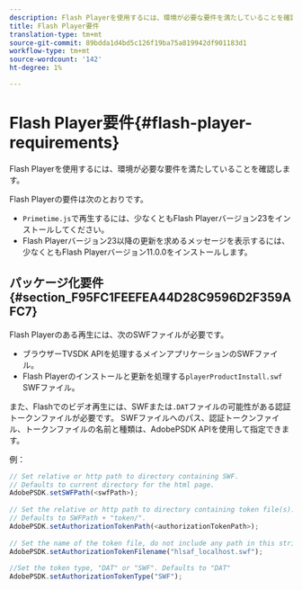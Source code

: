 ```yaml
---
description: Flash Playerを使用するには、環境が必要な要件を満たしていることを確認します。
title: Flash Player要件
translation-type: tm+mt
source-git-commit: 89bdda1d4bd5c126f19ba75a819942df901183d1
workflow-type: tm+mt
source-wordcount: '142'
ht-degree: 1%

---
```



# Flash Player要件{#flash-player-requirements}

Flash Playerを使用するには、環境が必要な要件を満たしていることを確認します。

<!--<a id="section_FEE654D506EC4D85AE77302AD2A27777"></a>-->

Flash Playerの要件は次のとおりです。

* `Primetime.js`で再生するには、少なくともFlash Playerバージョン23をインストールしてください。
* Flash Playerバージョン23以降の更新を求めるメッセージを表示するには、少なくともFlash Playerバージョン11.0.0をインストールします。

## パッケージ化要件{#section_F95FC1FEEFEA44D28C9596D2F359AFC7}

Flash Playerのある再生には、次のSWFファイルが必要です。

* ブラウザーTVSDK APIを処理するメインアプリケーションのSWFファイル。
* Flash Playerのインストールと更新を処理する`playerProductInstall.swf` SWFファイル。

また、Flashでのビデオ再生には、SWFまたは`.DAT`ファイルの可能性がある認証トークンファイルが必要です。 SWFファイルへのパス、認証トークンファイル、トークンファイルの名前と種類は、AdobePSDK APIを使用して指定できます。

例：

```js
// Set relative or http path to directory containing SWF.  
// Defaults to current directory for the html page. 
AdobePSDK.setSWFPath(<swfPath>); 
 
// Set the relative or http path to directory containing token file(s). 
// Defaults to SWFPath + "token/". 
AdobePSDK.setAuthorizationTokenPath(<authorizationTokenPath>); 
 
// Set the name of the token file, do not include any path in this string. 
AdobePSDK.setAuthorizationTokenFilename("hlsaf_localhost.swf"); 
 
//Set the token type, "DAT" or "SWF". Defaults to "DAT" 
AdobePSDK.setAuthorizationTokenType("SWF");
```

